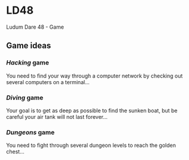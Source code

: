 # LD48
Ludum Dare 48 - Game


## Game ideas

### *Hacking* game

You need to find your way through a computer network by checking out several computers on a terminal...

### *Diving* game

Your goal is to get as deep as possible to find the sunken boat, but be careful your air tank will not last forever...

### *Dungeons* game

You need to fight through several dungeon levels to reach the golden chest...
